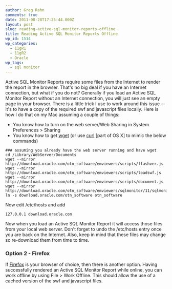 ```yaml
---
author: Greg Rahn
comments: true
date: 2011-08-28T17:25:44.000Z
layout: post
slug: reading-active-sql-monitor-reports-offline
title: Reading Active SQL Monitor Reports Offline
wp_id: 1514
wp_categories:
  - 11gR1
  - 11gR2
  - Oracle
wp_tags:
  - sql monitor
---
```


Active SQL Monitor Reports require some files from the Internet to render the report in the browser.  That's no big deal if you have an Internet connection, but what if you do not?  Generally if you load an Active SQL Monitor Report without an Internet connection, you will just see an empty page in your browser.  There is a little trick I use to work around this issue -- it's to have a copy of the required swf and javascript files locally.  Here is how I do that on my Mac assuming a couple of things:

* You know how to turn on the web server/Web Sharing in System Preferences > Sharing
* You know how to get [wget](http://www.gnu.org/s/wget/) (or use [curl](http://curl.haxx.se/) [part of OS X] to mimic the below commands)

```
### assuming you already have the web server running and have wget
cd /Library/WebServer/Documents
wget --mirror http://download.oracle.com/otn_software/emviewers/scripts/flashver.js
wget --mirror http://download.oracle.com/otn_software/emviewers/scripts/loadswf.js
wget --mirror http://download.oracle.com/otn_software/emviewers/scripts/document.js
wget --mirror http://download.oracle.com/otn_software/emviewers/sqlmonitor/11/sqlmonitor.swf
ln -s download.oracle.com/otn_software otn_software
```

Now edit /etc/hosts and add

```
127.0.0.1 download.oracle.com
```

Now when you load an Active SQL Monitor Report it will access those files from your local web server. Don't forget to undo the /etc/hosts entry once you are back on the Internet.  Also, keep in mind that these files may change so re-download them from time to time.

### Option 2 - Firefox

If [Firefox](http://www.mozilla.com/firefox/) is your browser of choice, then there is another option.  Having successfully rendered an Active SQL Monitor Report while online, you can work offline by using File > Work Offline.  This should allow the use of a cached version of the swf and javascript files.
